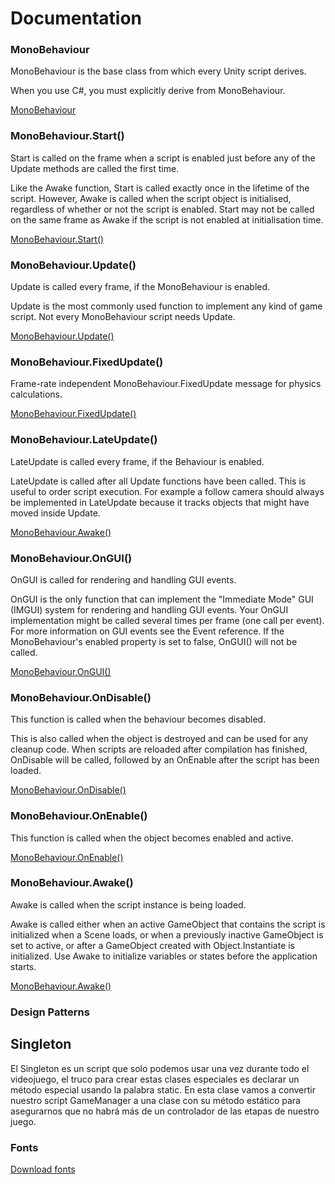 ﻿# Documentation

### MonoBehaviour

MonoBehaviour is the base class from which every Unity script derives.

When you use C#, you must explicitly derive from MonoBehaviour.

[MonoBehaviour](https://docs.unity3d.com/ScriptReference/MonoBehaviour.html)

### MonoBehaviour.Start()

Start is called on the frame when a script is enabled just before any of the Update methods are called the first time.

Like the Awake function, Start is called exactly once in the lifetime of the script. However, Awake is called when the script object is initialised, regardless of whether or not the script is enabled. Start may not be called on the same frame as Awake if the script is not enabled at initialisation time.

[MonoBehaviour.Start()](https://docs.unity3d.com/ScriptReference/MonoBehaviour.Start.html)

### MonoBehaviour.Update()

Update is called every frame, if the MonoBehaviour is enabled.

Update is the most commonly used function to implement any kind of game script. Not every MonoBehaviour script needs Update.

[MonoBehaviour.Update()](https://docs.unity3d.com/ScriptReference/MonoBehaviour.Update.html)

### MonoBehaviour.FixedUpdate()

Frame-rate independent MonoBehaviour.FixedUpdate message for physics calculations.

[MonoBehaviour.FixedUpdate()](https://docs.unity3d.com/ScriptReference/MonoBehaviour.FixedUpdate.html)

### MonoBehaviour.LateUpdate()

LateUpdate is called every frame, if the Behaviour is enabled.

LateUpdate is called after all Update functions have been called. This is useful to order script execution. For example a follow camera should always be implemented in LateUpdate because it tracks objects that might have moved inside Update.

[MonoBehaviour.Awake()](https://docs.unity3d.com/ScriptReference/MonoBehaviour.Awake.html)

### MonoBehaviour.OnGUI()

OnGUI is called for rendering and handling GUI events.

OnGUI is the only function that can implement the "Immediate Mode" GUI (IMGUI) system for rendering and handling GUI events. Your OnGUI implementation might be called several times per frame (one call per event). For more information on GUI events see the Event reference. If the MonoBehaviour's enabled property is set to false, OnGUI() will not be called.

[MonoBehaviour.OnGUI()](https://docs.unity3d.com/ScriptReference/MonoBehaviour.OnGUI.html)

### MonoBehaviour.OnDisable()

This function is called when the behaviour becomes disabled.

This is also called when the object is destroyed and can be used for any cleanup code. When scripts are reloaded after compilation has finished, OnDisable will be called, followed by an OnEnable after the script has been loaded.

[MonoBehaviour.OnDisable()](https://docs.unity3d.com/ScriptReference/MonoBehaviour.OnDisable.html)

### MonoBehaviour.OnEnable()

This function is called when the object becomes enabled and active.

[MonoBehaviour.OnEnable()](https://docs.unity3d.com/ScriptReference/MonoBehaviour.OnEnable.html)

### MonoBehaviour.Awake()

Awake is called when the script instance is being loaded.

Awake is called either when an active GameObject that contains the script is initialized when a Scene loads, or when a previously inactive GameObject is set to active, or after a GameObject created with Object.Instantiate is initialized. Use Awake to initialize variables or states before the application starts.

[MonoBehaviour.Awake()](https://docs.unity3d.com/ScriptReference/MonoBehaviour.Awake.html)

### Design Patterns

## Singleton

El Singleton es un script que solo podemos usar una vez durante todo el videojuego, el truco para crear estas clases especiales es declarar un método especial usando la palabra static. En esta clase vamos a convertir nuestro script GameManager a una clase con su método estático para asegurarnos que no habrá más de un controlador de las etapas de nuestro juego.

### Fonts

[Download fonts](https://www.dafont.com/es/)